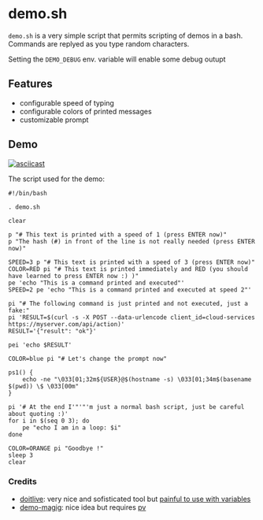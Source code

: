# demo.sh

`demo.sh` is a very simple script that permits scripting of demos in a bash.
Commands are replyed as you type random characters.

Setting the `DEMO_DEBUG` env. variable will enable some debug outupt

## Features

- configurable speed of typing
- configurable colors of printed messages
- customizable prompt

## Demo

[![asciicast](https://asciinema.org/a/UwAbsPHCwbgfGflieV2vJQk5l.svg)](https://asciinema.org/a/UwAbsPHCwbgfGflieV2vJQk5l)

The script used for the demo:

```
#!/bin/bash

. demo.sh

clear

p "# This text is printed with a speed of 1 (press ENTER now)"
p "The hash (#) in front of the line is not really needed (press ENTER now)"

SPEED=3 p "# This text is printed with a speed of 3 (press ENTER now)"
COLOR=RED pi "# This text is printed immediately and RED (you should have learned to press ENTER now :) )"
pe 'echo "This is a command printed and executed"'
SPEED=2 pe 'echo "This is a command printed and executed at speed 2"'

pi "# The following command is just printed and not executed, just a fake:"
pi 'RESULT=$(curl -s -X POST --data-urlencode client_id=cloud-services https://myserver.com/api/action)'
RESULT='{"result": "ok"}'

pei 'echo $RESULT'

COLOR=blue pi "# Let's change the prompt now"

ps1() {
    echo -ne "\033[01;32m${USER}@$(hostname -s) \033[01;34m$(basename $(pwd)) \$ \033[00m"
}

pi '# At the end I'"'"'m just a normal bash script, just be careful about quoting :)'
for i in $(seq 0 3); do
    pe "echo I am in a loop: $i"
done

COLOR=ORANGE pi "Goodbye !"
sleep 3
clear
```

### Credits

- [doitlive](https://github.com/sloria/doitlive): very nice and sofisticated tool but [painful to use with variables](https://github.com/sloria/doitlive/issues/32)
- [demo-magig](https://github.com/paxtonhare/demo-magic): nice idea but requires [pv](http://www.ivarch.com/programs/pv.shtml)
